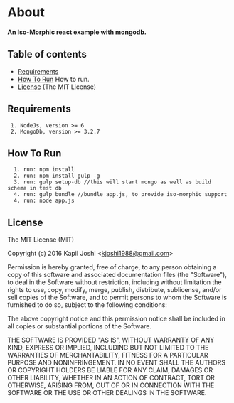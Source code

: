 # About

**An Iso-Morphic react example with mongodb.**

## Table of contents

* [Requirements](#requirements)
* [How To Run](#how-to-run) How to run.
* [License](#license) (The MIT License)

## Requirements

```
 1. NodeJs, version >= 6
 2. MongoDb, version >= 3.2.7
```

## How To Run

```
  1. run: npm install
  2. run: npm install gulp -g
  3. run: gulp setup-db //this will start mongo as well as build schema in test db
  4. run: gulp bundle //bundle app.js, to provide iso-morphic support
  4. run: node app.js
```

## License

The MIT License (MIT)

Copyright (c) 2016 Kapil Joshi  <<kjoshi1988@gmail.com>>

Permission is hereby granted, free of charge, to any person obtaining a copy
of this software and associated documentation files (the "Software"), to deal
in the Software without restriction, including without limitation the rights
to use, copy, modify, merge, publish, distribute, sublicense, and/or sell
copies of the Software, and to permit persons to whom the Software is
furnished to do so, subject to the following conditions:

The above copyright notice and this permission notice shall be included in all
copies or substantial portions of the Software.

THE SOFTWARE IS PROVIDED "AS IS", WITHOUT WARRANTY OF ANY KIND, EXPRESS OR
IMPLIED, INCLUDING BUT NOT LIMITED TO THE WARRANTIES OF MERCHANTABILITY,
FITNESS FOR A PARTICULAR PURPOSE AND NONINFRINGEMENT. IN NO EVENT SHALL THE
AUTHORS OR COPYRIGHT HOLDERS BE LIABLE FOR ANY CLAIM, DAMAGES OR OTHER
LIABILITY, WHETHER IN AN ACTION OF CONTRACT, TORT OR OTHERWISE, ARISING FROM,
OUT OF OR IN CONNECTION WITH THE SOFTWARE OR THE USE OR OTHER DEALINGS IN THE
SOFTWARE.